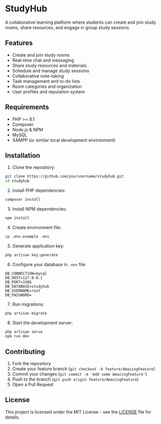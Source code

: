 # StudyHub

A collaborative learning platform where students can create and join study rooms, share resources, and engage in group study sessions.

## Features

- Create and join study rooms
- Real-time chat and messaging
- Share study resources and materials
- Schedule and manage study sessions
- Collaborative note-taking
- Task management and to-do lists
- Room categories and organization
- User profiles and reputation system

## Requirements

- PHP >= 8.1
- Composer
- Node.js & NPM
- MySQL
- XAMPP (or similar local development environment)

## Installation

1. Clone the repository:
```bash
git clone https://github.com/yourusername/studyhub.git
cd studyhub
```

2. Install PHP dependencies:
```bash
composer install
```

3. Install NPM dependencies:
```bash
npm install
```

4. Create environment file:
```bash
cp .env.example .env
```

5. Generate application key:
```bash
php artisan key:generate
```

6. Configure your database in `.env` file:
```
DB_CONNECTION=mysql
DB_HOST=127.0.0.1
DB_PORT=3306
DB_DATABASE=studyhub
DB_USERNAME=root
DB_PASSWORD=
```

7. Run migrations:
```bash
php artisan migrate
```

8. Start the development server:
```bash
php artisan serve
npm run dev
```

## Contributing

1. Fork the repository
2. Create your feature branch (`git checkout -b feature/AmazingFeature`)
3. Commit your changes (`git commit -m 'Add some AmazingFeature'`)
4. Push to the branch (`git push origin feature/AmazingFeature`)
5. Open a Pull Request

## License

This project is licensed under the MIT License - see the [LICENSE](LICENSE) file for details.
